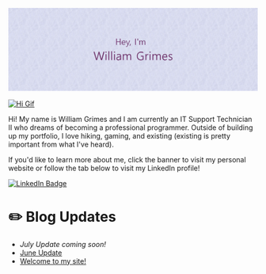 [![William's Github Banner](./assets/github_read_me_header.png)](https://williamgrimes.me)

[![Hi Gif](https://media0.giphy.com/media/xT9IgG50Fb7Mi0prBC/giphy.gif?cid=ecf05e47m8p4ejxr4ip22r4mhw9p2ufa8ap06osxwb733no9&rid=giphy.gif&ct=g)](https://media0.giphy.com/media/xT9IgG50Fb7Mi0prBC/giphy.gif?cid=ecf05e47m8p4ejxr4ip22r4mhw9p2ufa8ap06osxwb733no9&rid=giphy.gif&ct=g)

Hi!  My name is William Grimes and I am currently an IT Support Technician II who dreams of becoming a professional programmer.  Outside of building up my portfolio, I love hiking, gaming, and existing (existing is pretty important from what I've heard).

If you'd like to learn more about me, click the banner to visit my personal website or follow the tab below to visit my LinkedIn profile!

[![LinkedIn Badge](https://img.shields.io/badge/LinkedIn-Profile-blue?logo=linkedin&logoColor=white&color=0D76A8)](https://www.linkedin.com/in/william-grimes-47b263140/)

#  :pencil2: Blog Updates
  * *July Update coming soon!*
  * [June Update](https://williamgrimes.me/june-update/)
  * [Welcome to my site!](https://williamgrimes.me/welcome-to-my-site/)
